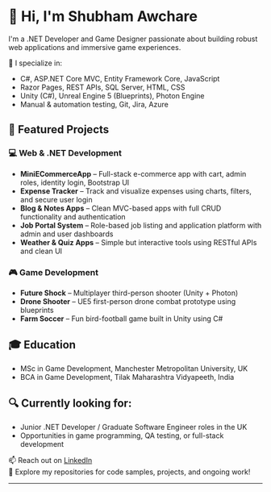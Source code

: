 # 👋 Hi, I'm Shubham Awchare

I'm a .NET Developer and Game Designer passionate about building robust web applications and immersive game experiences.

🔧 I specialize in:
- C#, ASP.NET Core MVC, Entity Framework Core, JavaScript
- Razor Pages, REST APIs, SQL Server, HTML, CSS
- Unity (C#), Unreal Engine 5 (Blueprints), Photon Engine
- Manual & automation testing, Git, Jira, Azure

## 🚀 Featured Projects

### 💻 Web & .NET Development
- **MiniECommerceApp** – Full-stack e-commerce app with cart, admin roles, identity login, Bootstrap UI
- **Expense Tracker** – Track and visualize expenses using charts, filters, and secure user login
- **Blog & Notes Apps** – Clean MVC-based apps with full CRUD functionality and authentication
- **Job Portal System** – Role-based job listing and application platform with admin and user dashboards
- **Weather & Quiz Apps** – Simple but interactive tools using RESTful APIs and clean UI

### 🎮 Game Development
- **Future Shock** – Multiplayer third-person shooter (Unity + Photon)
- **Drone Shooter** – UE5 first-person drone combat prototype using blueprints
- **Farm Soccer** – Fun bird-football game built in Unity using C#

## 🎓 Education
- MSc in Game Development, Manchester Metropolitan University, UK  
- BCA in Game Development, Tilak Maharashtra Vidyapeeth, India

## 🔍 Currently looking for:
- Junior .NET Developer / Graduate Software Engineer roles in the UK  
- Opportunities in game programming, QA testing, or full-stack development

📫 Reach out on [LinkedIn](https://www.linkedin.com/in/shubham-awchare/)  
📂 Explore my repositories for code samples, projects, and ongoing work!

---



